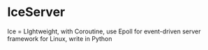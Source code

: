 IceServer
=========

Ice = LIghtweight, with Coroutine, use Epoll for event-driven server framework for Linux,  write in Python

